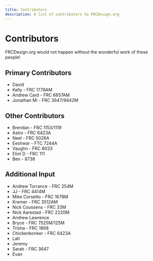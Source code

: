 ```yaml
---
title: Contributors
description: A list of contributors to FRCDesign.org
---
```


# Contributors

FRCDesign.org would not happen without the wonderful work of these people!



## Primary Contributors
- David
- Kelly - FRC 1778AM
- Andrew Card - FRC 6657AM
- Jonathan Mi - FRC 3647/9442M

## Other Contributors
- Brendan - FRC 1153/1119
- Astro - FRC 6423A
- Neel - FRC 5026A
- Eeshwar - FTC 7244A
- Vaughn - FRC 8033
- Eliot D - FRC 111
- Ben - 8738

## Additional Input
- Andrew Torrance - FRC 254M
- JJ - FRC 4414M
- Mike Corsetto - FRC 1678M
- Kremer - FRC 3512AM
- Nick Coussens - FRC 33M
- Nick Aarestad - FRC 2220M
- Andrew Lawrence
- Bryce - FRC 7525M/125M
- Trisha - FRC 1868
- Chickenbonker - FRC 6423A
- Lati
- Jeremy
- Sarah - FRC 3647
- Evan

<br>
